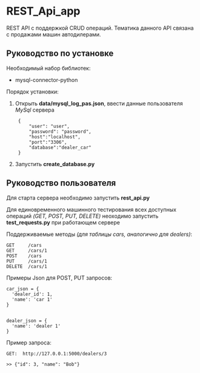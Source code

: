 # REST_Api_app

REST API с поддержкой CRUD операций.
Тематика данного API связана с продажами машин автодилерами.

## Руководство по установке

Необходимый набор библиотек:
- mysql-connector-python

Порядок установки:
1. Открыть **data/mysql_log_pas.json**, ввести данные пользователя *MySql* сервера

		{
			"user": "user",
			"password": "password",
			"host":"localhost",
			"port":"3306",
			"database":"dealer_car"
		}
	
2. Запустить **create_database.py**


## Руководство пользователя

Для старта сервера необходимо запустить **rest_api.py**

Для единовременного машинного тестирования всех доступных операций *(GET, POST, PUT, DELETE)* неоходимо запустить **test_requests.py** при работающем сервере
	
Поддерживаемые методы *(для таблицы cars, аналогично для dealers)*:

	GET     /cars
	GET     /cars/1
	POST    /cars
	PUT     /cars/1
	DELETE  /cars/1

Примеры Json для POST, PUT запросов:

    car_json = {
      'dealer_id': 1,
      'name': 'car 1'
    }


    dealer_json = {
      'name': 'dealer 1'
    }
	
Пример запроса:

    GET:  http://127.0.0.1:5000/dealers/3
    
    >> {"id": 3, "name": "Bob"}
